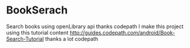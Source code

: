 # BookSerach
Search books using openLibrary api thanks codepath
I make this project using this tutorial content 
http://guides.codepath.com/android/Book-Search-Tutorial
thanks a lot codepath
